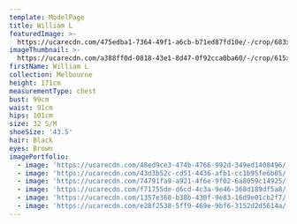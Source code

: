 ```yaml
---
template: ModelPage
title: William L
featuredImage: >-
  https://ucarecdn.com/475edba1-7364-49f1-a6cb-b71ed87fd10e/-/crop/683x348/0,100/-/preview/
imageThumbnail: >-
  https://ucarecdn.com/a388ff0d-0818-43e1-8d47-0f92cca0ba60/-/crop/615x868/36,0/-/preview/
firstName: William L
collection: Melbourne
height: 171cm
measurementType: chest
bust: 99cm
waist: 91cm
hips: 101cm
size: 32 S/M
shoeSize: '43.5'
hair: Black
eyes: Brown
imagePortfolio:
  - image: 'https://ucarecdn.com/48ed9ce3-474b-4766-992d-349ed1408496/'
  - image: 'https://ucarecdn.com/43d3b52c-cd51-4436-afb1-cc1b95fe6b05/'
  - image: 'https://ucarecdn.com/74791fa9-a921-4f6e-9f02-6a8059c14925/'
  - image: 'https://ucarecdn.com/f71755de-d6cd-4c3a-9e46-368d189df5a8/'
  - image: 'https://ucarecdn.com/1357e368-b38b-430f-9e83-16d9e01cb2f7/'
  - image: 'https://ucarecdn.com/e28f2538-5ff9-469e-9bf6-3152d2d5614a/'
---
```


